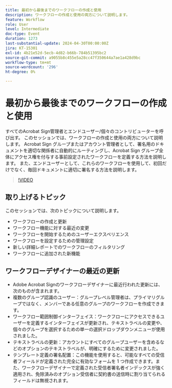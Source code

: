 ```yaml
---
title: 最初から最後までのワークフローの作成と使用
description: ワークフローの作成と使用の両方について説明します。
feature: Workflow
role: User
level: Intermediate
doc-type: Event
duration: 1273
last-substantial-update: 2024-04-30T00:00:00Z
jira: KT-15301
exl-id: 4b21e52d-5ecb-4d82-b66b-784b51395bc2
source-git-commit: a9055b8c455e5a28cc47f350644a7ae1a428d9bc
workflow-type: tm+mt
source-wordcount: '296'
ht-degree: 0%

---
```


# 最初から最後までのワークフローの作成と使用

すべてのAcrobat Sign管理者とエンドユーザー/個々のコントリビューターを呼び出す。 このセッションでは、ワークフローの作成と使用の両方について説明します。 Acrobat Sign グループまたはアカウント管理者として、署名用のドキュメントを適切な関係者に自動的にルーティングし、Acrobat Sign グループ全体にアクセス権を付与する事前設定されたワークフローを定義する方法を説明します。 また、エンドユーザーとして、これらのワークフローを使用して、初回だけでなく、毎回ドキュメントに適切に署名する方法を説明します。

>[!VIDEO](https://video.tv.adobe.com/v/3428192/?learn=on)

## 取り上げるトピック

このセッションでは、次のトピックについて説明します。

* ワークフローの作成と更新
* ワークフロー機能に対する最近の変更
* ワークフローを開始するためのユーザーエクスペリエンス
* ワークフローを設定するための管理設定
* 新しい詳細レポートでのワークフローのフィルタリング
* ワークフローに追加された新機能

## ワークフローデザイナーの最近の更新

* Adobe Acrobat Signのワークフローデザイナーに最近行われた更新には、次のものが含まれます。
* 複数のグループ認識のユーザー：グループレベル管理者は、プライマリグループではなく、メンバーである任意のグループのワークフローを作成できます。
* ワークフロー範囲制御インターフェイス：ワークフローにアクセスできるユーザーを定義するインターフェイスが更新され、テキストラベルの変更や、個々のグループを選択するための単一の選択ドロップダウンメニューが使用されました。
* テキストラベルの更新：アカウントにすべてのグループユーザーを含めるなどのオプションのテキストラベルが、明確にするために変更されました。
* テンプレート定義の署名配置：この機能を使用すると、可能なすべての受信者フィールドが定義された完全に有効なフォームを 1 つ作成できます。また、ワークフローデザイナーで定義された受信者署名者インデックスが強く適用され、免除済みのオプション受信者に契約書の送信時に割り当てられるフィールドは無視されます。
